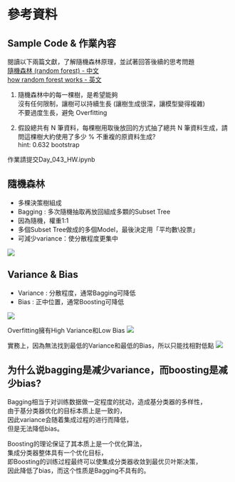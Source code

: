 # 參考資料
## Sample Code & 作業內容
閱讀以下兩篇文獻，了解隨機森林原理，並試著回答後續的思考問題<br>
[隨機森林 (random forest) - 中文](http://hhtucode.blogspot.com/2013/06/ml-random-forest.html)<br>
[how random forest works - 英文](https://medium.com/@Synced/how-random-forest-algorithm-works-in-machine-learning-3c0fe15b6674)<br>

1. 隨機森林中的每一棵樹，是希望能夠<br>
沒有任何限制，讓樹可以持續生長 (讓樹生成很深，讓模型變得複雜)<br>
不要過度生長，避免 Overfitting<br>

2. 假設總共有 N 筆資料，每棵樹用取後放回的方式抽了總共 N 筆資料生成，請問這棵樹大約使用了多少 % 不重複的原資料生成?<br>
hint: 0.632 bootstrap<br>

作業請提交Day_043_HW.ipynb

## 隨機森林 

- 多棵決策樹組成
- Bagging : 多次隨機抽取再放回組成多顆的Subset Tree
- 因為隨機，權重1:1
- 多個Subset Tree做成的多個Model，最後決定用「平均數\投票」
- 可減少variance：使分散程度更集中

![](https://img.itw01.com/images/2018/10/20/16/0744_F0KU6a_QO86TEH.jpg)

## Variance & Bias

- Variance : 分散程度，通常Bagging可降低
- Bias : 正中位置，通常Boosting可降低

![](https://miro.medium.com/max/936/1*xwtSpR_zg7j7zusa4IDHNQ.png)

Overfitting擁有High Variance和Low Bias
![](https://miro.medium.com/max/1660/1*9hPX9pAO3jqLrzt0IE3JzA.png)

實務上，因為無法找到最低的Variance和最低的Bias，所以只能找相對低點 
![](https://miro.medium.com/max/1124/1*RQ6ICt_FBSx6mkAsGVwx8g.png)

## 为什么说bagging是减少variance，而boosting是减少bias?

Bagging相当于对训练数据做一定程度的扰动，造成基分类器的多样性，<br>
由于基分类器优化的目标本质上是一致的，<br>
因此variance会随着集成过程的进行而降低，<br>
但是无法降低bias。<br>

Boosting的理论保证了其本质上是一个优化算法，<br>
集成分类器整体具有一个优化目标，<br>
即Boosting的训练过程最终可以使集成分类器收敛到最优贝叶斯决策，<br>
因此降低了bias，而这个性质是Bagging不具有的。<br>

